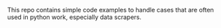 This repo contains simple code examples to handle cases that are often used in python work,
 especially data scrapers.